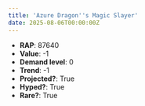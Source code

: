 ```yaml
---
title: 'Azure Dragon''s Magic Slayer'
date: 2025-08-06T00:00:00Z
---
```

- **RAP**: 87640
- **Value**: -1
- **Demand level**: 0
- **Trend**: -1
- **Projected?**: True
- **Hyped?**: True
- **Rare?**: True
